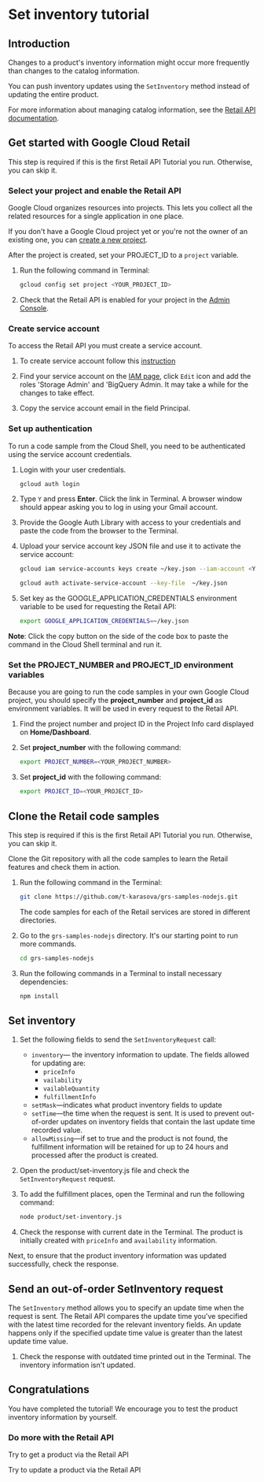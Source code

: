 <walkthrough-metadata>
  <meta name="title" content="Set inventory tutorial" />
  <meta name="description" content="You can push inventory updates using the `SetInventory` method instead of updating the entire product." />
  <meta name="component_id" content="593554" />
</walkthrough-metadata>

# Set inventory tutorial

## Introduction

Changes to a product's inventory information might occur more frequently than changes to the catalog information.

You can push inventory updates using the `SetInventory` method instead of updating the entire product.

For more information about managing catalog information, see the [Retail API documentation](https://cloud.google.com/retail/docs/inventory-updates#non-incremental-updates).

<walkthrough-tutorial-duration duration="5"></walkthrough-tutorial-duration>

## Get started with Google Cloud Retail

This step is required if this is the first Retail API Tutorial you run.
Otherwise, you can skip it.

### Select your project and enable the Retail API

Google Cloud organizes resources into projects. This lets you
collect all the related resources for a single application in one place.

If you don't have a Google Cloud project yet or you're not the owner of an existing one, you can
[create a new project](https://console.cloud.google.com/projectcreate).

After the project is created, set your PROJECT_ID to a ```project``` variable.
1. Run the following command in Terminal:
    ```bash
    gcloud config set project <YOUR_PROJECT_ID>
    ```

1. Check that the Retail API is enabled for your project in the [Admin Console](https://console.cloud.google.com/ai/retail/).

### Create service account

To access the Retail API you must create a service account.

1. To create service account follow this [instruction](https://cloud.google.com/retail/docs/setting-up#service-account)

1. Find your service account on the [IAM page](https://console.cloud.google.com/iam-admin/iam),
   click `Edit` icon and add the roles 'Storage Admin' and 'BigQuery Admin. It may take a while for the changes to take effect.

1. Copy the service account email in the field Principal.

### Set up authentication

To run a code sample from the Cloud Shell, you need to be authenticated using the service account credentials.

1. Login with your user credentials.
    ```bash
    gcloud auth login
    ```

1. Type `Y` and press **Enter**. Click the link in Terminal. A browser window should appear asking you to log in using your Gmail account.

1. Provide the Google Auth Library with access to your credentials and paste the code from the browser to the Terminal.

1. Upload your service account key JSON file and use it to activate the service account:
    ```bash
    gcloud iam service-accounts keys create ~/key.json --iam-account <YOUR_SERVICE_ACCOUNT_EMAIL>
    ```
    ```bash
    gcloud auth activate-service-account --key-file  ~/key.json
    ```

1. Set key as the GOOGLE_APPLICATION_CREDENTIALS environment variable to be used for requesting the Retail API:
    ```bash
    export GOOGLE_APPLICATION_CREDENTIALS=~/key.json
    ```

**Note**: Click the copy button on the side of the code box to paste the command in the Cloud Shell terminal and run it.

### Set the PROJECT_NUMBER and PROJECT_ID environment variables

Because you are going to run the code samples in your own Google Cloud project, you should specify the **project_number** and **project_id** as environment variables. It will be used in every request to the Retail API.

1. Find the project number and project ID in the Project Info card displayed on **Home/Dashboard**.

1. Set **project_number** with the following command:
    ```bash
    export PROJECT_NUMBER=<YOUR_PROJECT_NUMBER>
    ```

1. Set **project_id** with the following command:
    ```bash
    export PROJECT_ID=<YOUR_PROJECT_ID>
    ```

## Clone the Retail code samples

This step is required if this is the first Retail API Tutorial you run.
Otherwise, you can skip it.

Clone the Git repository with all the code samples to learn the Retail features and check them in action.
<!-- TODO(ianan): change the repository link -->
1. Run the following command in the Terminal:
    ```bash
    git clone https://github.com/t-karasova/grs-samples-nodejs.git
    ```
    The code samples for each of the Retail services are stored in different directories.

1. Go to the ```grs-samples-nodejs``` directory. It's our starting point to run more commands.
    ```bash
    cd grs-samples-nodejs
    ```

1. Run the following commands in a Terminal to install necessary dependencies:
    ```bash
    npm install
    ```

## Set inventory

1. Set the following fields to send the `SetInventoryRequest` call:
    - `inventory`— the inventory information to update. The fields allowed for updating are:
        - `priceInfo`
        - `vailability`
        - `vailableQuantity`
        - `fulfillmentInfo`
    - `setMask`—indicates what product inventory fields to update
    - `setTime`—the time when the request is sent. It is used to prevent out-of-order updates on inventory fields that contain the last update time recorded value.
    - `allowMissing`—if set to true and the product is not found, the fulfillment information will be retained for up to 24 hours and processed after the product is created.

1. Open the <walkthrough-editor-select-regex filePath="cloudshell_open/nodejs-retail/samples/interactive-tutorials/product/set-inventory.js" regex="#">product/set-inventory.js</walkthrough-editor-select-regex> file and check the `SetInventoryRequest` request. 

1. To add the fulfillment places, open the Terminal and run the following command:
    ```bash
    node product/set-inventory.js
    ```

1. Check the response with current date in the Terminal. The product is initially created with `priceInfo` and `availability` information.

Next, to ensure that the product inventory information was updated successfully, check the response.

## Send an out-of-order SetInventory request

The `SetInventory` method allows you to specify an update time when the request is sent.
The Retail API compares the update time you've specified with the latest time recorded for the relevant inventory fields. An update happens only if the specified update time value is greater than the latest update time value.

1. Check the response with outdated time printed out in the Terminal. The inventory information isn't updated.

## Congratulations

<walkthrough-conclusion-trophy></walkthrough-conclusion-trophy>

You have completed the tutorial! We encourage you to test the product inventory information by yourself.

<walkthrough-inline-feedback></walkthrough-inline-feedback>

### Do more with the Retail API

<walkthrough-tutorial-card id="retail_api_v2_add_fulfillment_places_python" icon="LOGO_PYTHON" title="Add fulfillment tutorial" keepPrevious=true>
Try to get a product via the Retail API</walkthrough-tutorial-card>

<walkthrough-tutorial-card id="retail_api_v2_remove_fulfillment_places_python" icon="LOGO_PYTHON" title="Removee fulfillment tutorial" keepPrevious=true>Try to update a product via the Retail API</walkthrough-tutorial-card>
